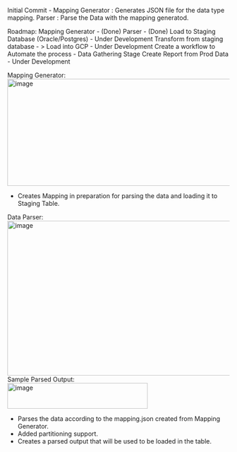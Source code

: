 Initial Commit - 
  Mapping Generator : Generates JSON file for the data type mapping.
  Parser : Parse the Data with the mapping generatod. 

Roadmap:
  Mapping Generator - (Done)
  Parser - (Done)
  Load to Staging Database (Oracle/Postgres) - Under Development
  Transform from staging database - > Load into GCP - Under Development
  Create a workflow to Automate the process - Data Gathering Stage
  Create Report from Prod Data - Under Development

Mapping Generator: <br/>
<img width="727" height="242" alt="image" src="https://github.com/user-attachments/assets/d4ebd3ab-b95c-4b9c-9716-3993440d765b" />
<br/>
  - Creates Mapping in preparation for parsing the data and loading it to Staging Table.

Data Parser: <br/>
<img width="583" height="350" alt="image" src="https://github.com/user-attachments/assets/d3ce3422-d529-45b4-a9d9-6e71a678d2bd" />
<br/>
Sample Parsed Output: <br/>
<img width="318" height="58" alt="image" src="https://github.com/user-attachments/assets/9302c8f8-8d0d-4ec2-8cf9-d667e0f813f6" />
<br/>
  - Parses the data according to the mapping.json created from Mapping Generator.
  - Added partitioning support.
  - Creates a parsed output that will be used to be loaded in the table. 
